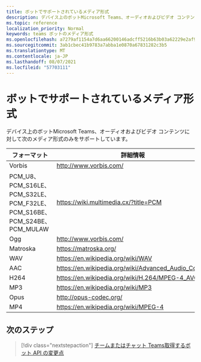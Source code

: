 ```yaml
---
title: ボットでサポートされているメディア形式
description: デバイス上のボットMicrosoft Teams、オーディオおよびビデオ コンテンツに対して以下のメディア形式のみをサポートします。
ms.topic: reference
localization_priority: Normal
keywords: teams ボットのメディア形式
ms.openlocfilehash: a7279af1154a7d6aa66200146adcff5216b63b03a62229e2af908e8b9b8c9d07
ms.sourcegitcommit: 3ab1cbec41b9783a7abba1e0870a67831282c3b5
ms.translationtype: MT
ms.contentlocale: ja-JP
ms.lasthandoff: 08/07/2021
ms.locfileid: "57703111"
---
```

# <a name="supported-media-formats-for-bots"></a>ボットでサポートされているメディア形式

デバイス上のボットMicrosoft Teams、オーディオおよびビデオ コンテンツに対して次のメディア形式のみをサポートしています。

| フォーマット | 詳細情報 |
| --- | --- |
| Vorbis | http://www.vorbis.com/ |
| PCM_U8、PCM_S16LE、PCM_S32LE、PCM_F32LE、PCM_S16BE、PCM_S24BE、PCM_MULAW | https://wiki.multimedia.cx/?title=PCM |
| Ogg | http://www.vorbis.com/ |
| Matroska | https://matroska.org/ |
| WAV | https://en.wikipedia.org/wiki/WAV |
| AAC | https://en.wikipedia.org/wiki/Advanced_Audio_Coding |
| H264 | https://en.wikipedia.org/wiki/H.264/MPEG-4_AVC |
| MP3 | https://en.wikipedia.org/wiki/MP3 |
| Opus | http://opus-codec.org/ |
| MP4 | https://en.wikipedia.org/wiki/MPEG-4 |

## <a name="next-step"></a>次のステップ

> [!div class="nextstepaction"]
> [チームまたはチャット Teams取得するボット API の変更点](~/resources/team-chat-member-api-changes.md)
